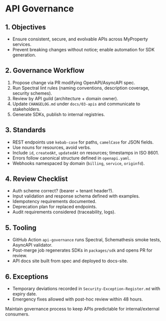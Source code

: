﻿---
owner: architecture-council
last_review: 2025-09-25
status: draft
tags: ["governance", "api"]
references:
  - "Versioning-Policy.md"
  - "../03-apis/API-Specification.md"
  - "../03-apis/openapi.yaml"
  - "../03-apis/asyncapi.yaml"
---

# API Governance

## 1. Objectives
- Ensure consistent, secure, and evolvable APIs across MyProperty services.
- Prevent breaking changes without notice; enable automation for SDK generation.

## 2. Governance Workflow
1. Propose change via PR modifying OpenAPI/AsyncAPI spec.
2. Run Spectral lint rules (naming conventions, description coverage, security schemes).
3. Review by API guild (architecture + domain owner).
4. Update `CHANGELOG.md` under `docs/03-apis` and communicate to stakeholders.
5. Generate SDKs, publish to internal registries.

## 3. Standards
- REST endpoints use `kebab-case` for paths, `camelCase` for JSON fields.
- Use nouns for resources, avoid verbs.
- Include `id`, `createdAt`, `updatedAt` on resources; timestamps in ISO 8601.
- Errors follow canonical structure defined in `openapi.yaml`.
- Webhooks namespaced by domain (`billing`, `service`, `originfd`).

## 4. Review Checklist
- Auth scheme correct? (bearer + tenant header?).
- Input validation and response schema defined with examples.
- Idempotency requirements documented.
- Deprecation plan for replaced endpoints.
- Audit requirements considered (traceability, logs).

## 5. Tooling
- GitHub Action `api-governance` runs Spectral, Schemathesis smoke tests, AsyncAPI validator.
- Post-merge job regenerates SDKs in `packages/sdk` and opens PR for review.
- API docs site built from spec and deployed to docs-site.

## 6. Exceptions
- Temporary deviations recorded in `Security-Exception-Register.md` with expiry date.
- Emergency fixes allowed with post-hoc review within 48 hours.

Maintain governance process to keep APIs predictable for internal/external consumers.
